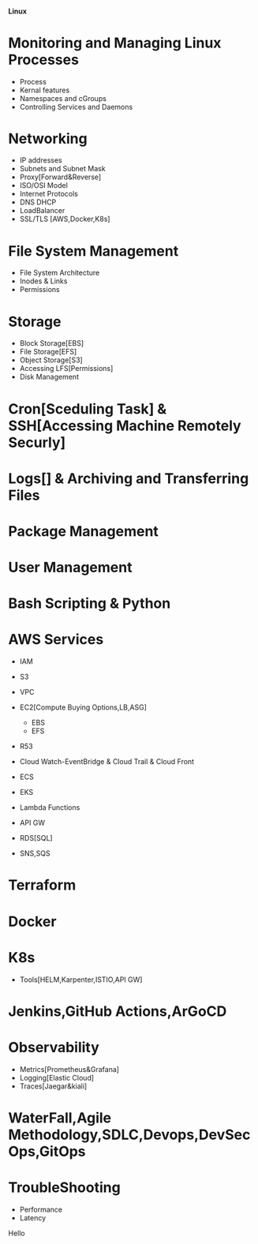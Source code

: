 #### Linux

# Monitoring and Managing Linux Processes
- Process
- Kernal features
- Namespaces and cGroups
- Controlling Services and Daemons

# Networking
- IP addresses
- Subnets and Subnet Mask
- Proxy[Forward&Reverse]
- ISO/OSI Model
- Internet Protocols
- DNS DHCP
- LoadBalancer
- SSL/TLS [AWS,Docker,K8s]

# File System Management
- File System Architecture
- Inodes & Links
- Permissions
 
# Storage
- Block Storage[EBS]
- File Storage[EFS]
- Object Storage[S3]
- Accessing LFS[Permissions]
- Disk Management

# Cron[Sceduling Task] & SSH[Accessing Machine Remotely Securly]

# Logs[] & Archiving and Transferring Files

# Package Management

# User Management

# Bash Scripting & Python

# AWS Services

- IAM
- S3
- VPC
- EC2[Compute Buying Options,LB,ASG]
  - EBS
  - EFS

- R53
- Cloud Watch-EventBridge & Cloud Trail & Cloud Front
- ECS
- EKS
- Lambda Functions
- API GW
- RDS[SQL]
- SNS,SQS
 
# Terraform

# Docker

# K8s
  - Tools[HELM,Karpenter,ISTIO,API GW]
# Jenkins,GitHub Actions,ArGoCD

# Observability
- Metrics[Prometheus&Grafana]
- Logging[Elastic Cloud]
- Traces[Jaegar&kiali]

# WaterFall,Agile Methodology,SDLC,Devops,DevSecOps,GitOps

# TroubleShooting
- Performance
- Latency



Hello
